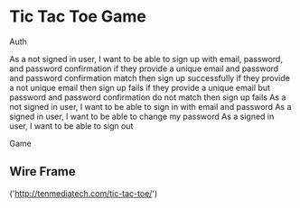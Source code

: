 # Tic Tac Toe Game

<!-- ## User Story

### User need to Sign up or Sign in with email and password to play this simple browser game.
  1) User will see the game board grid to start playing the game
  2) User can reset the game anytime to start over
  3) There is only two player on this game
  4) Player X & Player O
  5) Each player is allowed to make only one move at a time only after other player made the move
  6) User will get feedback after each move
  7) User will see the result of who win or loose after the game over
  8) User can also see records of his previous games and the score
## nUser will not see the form to sign in or sign up page if user is sign in already
  1) User can change there password or sign out anytime
## After player sign out the form for sign up or sign in is visible on the game board -->

Auth

As a not signed in user, I want to be able to sign up with email, password, and password confirmation
  if they provide a unique email and password and password confirmation match then sign up successfully
  if they provide a not unique email then sign up fails
  if they provide a unique email but password and password confirmation do not match then sign up fails
As a not signed in user, I want to be able to sign in with email and password
As a signed in user, I want to be able to change my password
As a signed in user, I want to be able to sign out

Game

## Wire Frame
   ('http://tenmediatech.com/tic-tac-toe/')
